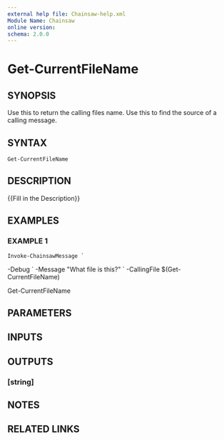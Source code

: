```yaml
---
external help file: Chainsaw-help.xml
Module Name: Chainsaw
online version:
schema: 2.0.0
---
```


# Get-CurrentFileName

## SYNOPSIS
Use this to return the calling files name.
Use this to find the source of a calling message.

## SYNTAX

```
Get-CurrentFileName
```

## DESCRIPTION
{{Fill in the Description}}

## EXAMPLES

### EXAMPLE 1
```
Invoke-ChainsawMessage `
```

-Debug \`
    -Message "What file is this?" \`
    -CallingFile $(Get-CurrentFileName)

Get-CurrentFileName

## PARAMETERS

## INPUTS

## OUTPUTS

### [string]
## NOTES

## RELATED LINKS
